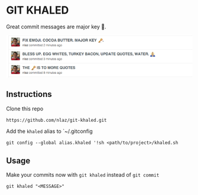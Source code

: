 # GIT KHALED

Great commit messages are major key :key:. 

![Example](https://github.com/nlaz/git-khaled/blob/master/example.png)

## Instructions
 Clone this repo
```
https://github.com/nlaz/git-khaled.git
```
Add the `khaled` alias to `~/.gitconfig
```
git config --global alias.khaled '!sh <path/to/project>/khaled.sh
```

## Usage
Make your commits now with `git khaled` instead of `git commit`
```
git khaled "<MESSAGE>"
```